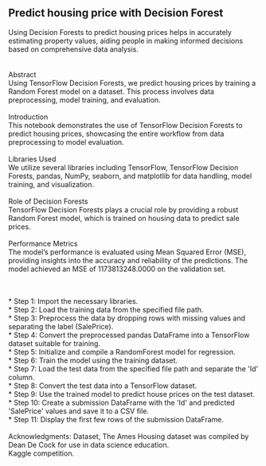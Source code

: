 ## Predict housing price with Decision Forest<br>
Using Decision Forests to predict housing prices helps in accurately estimating property values, aiding people in making informed decisions based on comprehensive data analysis.<br>
<br>
<br>
Abstract<br>
Using TensorFlow Decision Forests, we predict housing prices by training a Random Forest model on a dataset. This process involves data preprocessing, model training, and evaluation.
<br>
<br>
Introduction<br>
This notebook demonstrates the use of TensorFlow Decision Forests to predict housing prices, showcasing the entire workflow from data preprocessing to model evaluation.
<br>
<br>
Libraries Used<br>
We utilize several libraries including TensorFlow, TensorFlow Decision Forests, pandas, NumPy, seaborn, and matplotlib for data handling, model training, and visualization.
<br>
<br>
Role of Decision Forests<br>
TensorFlow Decision Forests plays a crucial role by providing a robust Random Forest model, which is trained on housing data to predict sale prices.
<br>
<br>
Performance Metrics<br>
The model’s performance is evaluated using Mean Squared Error (MSE), providing insights into the accuracy and reliability of the predictions. The model achieved an MSE of 1173813248.0000 on the validation set.
<br>
<br>




<br>
* Step 1: Import the necessary libraries.<br>
* Step 2: Load the training data from the specified file path.<br>
* Step 3: Preprocess the data by dropping rows with missing values and separating the label (SalePrice).<br>
* Step 4: Convert the preprocessed pandas DataFrame into a TensorFlow dataset suitable for training.<br>
* Step 5: Initialize and compile a RandomForest model for regression.<br>
* Step 6: Train the model using the training dataset.<br>
* Step 7: Load the test data from the specified file path and separate the 'Id' column.<br>
* Step 8: Convert the test data into a TensorFlow dataset.<br>
* Step 9: Use the trained model to predict house prices on the test dataset.<br>
* Step 10: Create a submission DataFrame with the 'Id' and predicted 'SalePrice' values and save it to a CSV file.<br>
* Step 11: Display the first few rows of the submission DataFrame.<br>
<br>
Acknowledgments: Dataset, The Ames Housing dataset was compiled by Dean De Cock for use in data science education.  <br>
                 Kaggle competition.
